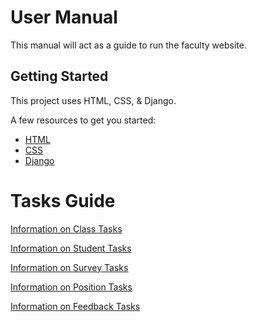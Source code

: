 # User Manual
This manual will act as a guide to run the faculty website.

## Getting Started

This project uses HTML, CSS, & Django.

A few resources to get you started:
- [HTML](https://html.com/)
- [CSS](https://www.tutorialspoint.com/css/)
- [Django](https://www.djangoproject.com/)

# Tasks Guide
[Information on Class Tasks](https://github.com/Tebbee/In-Class-Behavior-Analyzer-FrontEnd/blob/master/User%20Manual/Class%20Tasks.md)

[Information on Student Tasks](https://github.com/Tebbee/In-Class-Behavior-Analyzer-FrontEnd/blob/master/User%20Manual/Student%20Tasks.md)

[Information on Survey Tasks](https://html.com/)

[Information on Position Tasks](https://github.com/Tebbee/In-Class-Behavior-Analyzer-FrontEnd/blob/master/User%20Manual/Position%20Tasks.md)

[Information on Feedback Tasks](https://html.com/)
